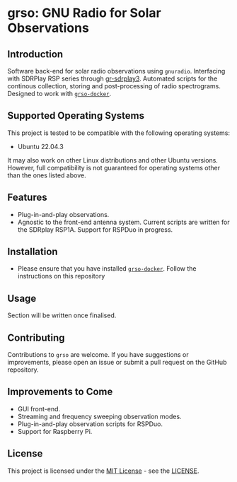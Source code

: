 # grso: GNU Radio for Solar Observations

## Introduction
Software back-end for solar radio observations using ```gnuradio```. Interfacing with SDRPlay RSP series through [gr-sdrplay3](https://github.com/fventuri/gr-sdrplay3.git). Automated scripts for the continous collection, storing and post-processing of radio spectrograms. Designed to work with [```grso-docker```](https://github.com/jcfitzpatrick12/grso-docker.git). 

## Supported Operating Systems

This project is tested to be compatible with the following operating systems:

- Ubuntu 22.04.3

It may also work on other Linux distributions and other Ubuntu versions. However, full compatibility is not guaranteed for operating systems other than the ones listed above.

## Features
- Plug-in-and-play observations. 
- Agnostic to the front-end antenna system. Current scripts are written for the SDRplay RSP1A. Support for RSPDuo in progress.

## Installation
- Please ensure that you have installed [```grso-docker```](https://github.com/jcfitzpatrick12/grso-docker.git). Follow the instructions on this repository

## Usage
Section will be written once finalised.

## Contributing
Contributions to `grso` are welcome. If you have suggestions or improvements, please open an issue or submit a pull request on the GitHub repository.

## Improvements to Come
- GUI front-end.
- Streaming and frequency sweeping observation modes.
- Plug-in-and-play observation scripts for RSPDuo.
- Support for Raspberry Pi.

## License
This project is licensed under the [MIT License](https://opensource.org/licenses/MIT) - see the [LICENSE](LICENSE).

